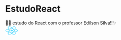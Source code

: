 # EstudoReact
🤨🤔 estudo do React com o professor Edilson Silva!!✨  
  <img align="center" alt="legends23-React" height="30" width="40" src="https://raw.githubusercontent.com/devicons/devicon/master/icons/react/react-original.svg">

